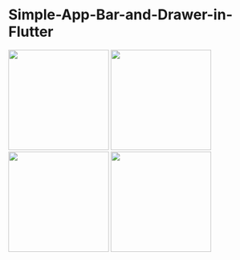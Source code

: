 # Simple-App-Bar-and-Drawer-in-Flutter

<img src="https://user-images.githubusercontent.com/58773340/174869748-f2c40a57-04a0-4f5f-9ec0-4bdc9743641b.png" width="200" />
<img src="https://user-images.githubusercontent.com/58773340/174869777-b14f90d1-59be-4c67-a17e-8a41b00fd852.png" width="200" />
<img src="https://user-images.githubusercontent.com/58773340/174872364-8d3737c2-b706-427c-8046-68f52f36436e.png" width="200" />
<img src="https://user-images.githubusercontent.com/58773340/174869771-0c8e7dd0-decf-46b3-9610-4cc548618045.png" width="200" />



